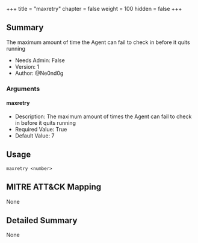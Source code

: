 +++
title = "maxretry"
chapter = false
weight = 100
hidden = false
+++

## Summary

The maximum amount of time the Agent can fail to check in before it quits running

- Needs Admin: False  
- Version: 1  
- Author: @Ne0nd0g

### Arguments

#### maxretry

- Description: The maximum amount of times the Agent can fail to check in before it quits running
- Required Value: True
- Default Value: 7

## Usage

```
maxretry <number>
```

## MITRE ATT&CK Mapping

None

## Detailed Summary

None
